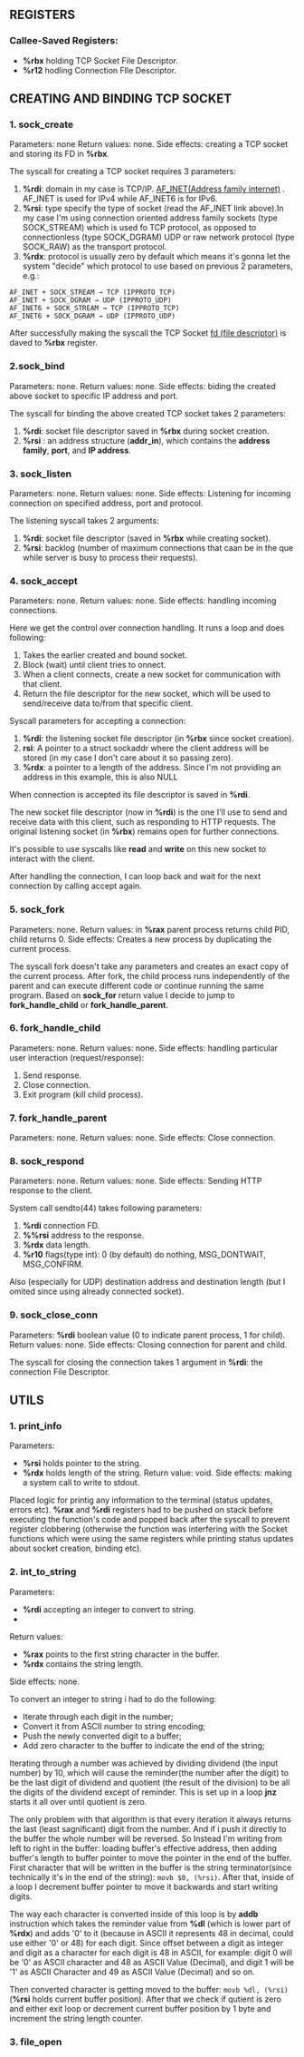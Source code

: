 ## REGISTERS

### Callee-Saved Registers:
- **%rbx** holding TCP Socket File Descriptor.
- **%r12** hodling Connection FIle Descriptor. 



## CREATING AND BINDING TCP SOCKET

### 1. sock_create

Parameters: none
Return values: none.
Side effects: creating a TCP socket and storing its FD in **%rbx**.

The syscall for creating a TCP socket requires 3 parameters:

 1. **%rdi**: domain in my case is TCP/IP. [AF_INET(Address family internet)](https://www.ibm.com/docs/en/i/7.3?topic=families-using-af-inet-address-family) . AF_INET is used for IPv4 while AF_INET6 is for  IPv6.
 2. **%rsi**: type specify the type of socket (read the AF_INET link above).In my case I'm using connection oriented address family sockets (type SOCK_STREAM) which is used fo TCP protocol, as opposed to connectionless (type SOCK_DGRAM) UDP or raw network protocol (type SOCK_RAW) as the transport protocol.
 3. **%rdx**: protocol is usually zero by default which means it's gonna let the system "decide" which protocol to use based on previous 2 parameters, e.g.:
 ````
 AF_INET + SOCK_STREAM → TCP (IPPROTO_TCP)
 AF_INET + SOCK_DGRAM → UDP (IPPROTO_UDP)
 AF_INET6 + SOCK_STREAM → TCP (IPPROTO_TCP)
 AF_INET6 + SOCK_DGRAM → UDP (IPPROTO_UDP)
 ````

After successfully making the syscall the TCP Socket [fd (file descriptor)](https://en.wikipedia.org/wiki/File_descriptor#:~:text=In%20Unix%20and%20Unix%2Dlike,a%20pipe%20or%20network%20socket.) is daved to **%rbx** register.


### 2.sock_bind

Parameters: none.
Return values: none.
Side effects: biding the created above socket to specific IP address and port.

The syscall for binding the above created  TCP socket takes 2 parameters:

 1. **%rdi**: socket file descriptor saved in **%rbx** during socket creation.
 2. **%rsi** : an address structure (**addr_in**), which contains the **address family**, **port**, and **IP address**.

### 3. sock_listen

Parameters: none.
Return values: none.
Side effects: Listening for incoming connection on specified address, port and protocol.

The listening syscall takes 2 arguments:

 1. **%rdi**: socket file descriptor (saved in **%rbx** while creating socket).
 2. **%rsi**: backlog (number of maximum connections that caan be in the que while server is busy to process their requests).

### 4. sock_accept

Parameters: none.
Return values: none.
Side effects: handling incoming connections.

Here we get the control over connection handling. It runs a loop and does following:

 1. Takes the earlier created and bound socket.
 2. Block (wait) until client tries to onnect.
 3. When a client connects, create a new socket for communication with that client.
 4. Return the file descriptor for the new socket, which will be used to send/receive data to/from that specific client.

Syscall parameters for accepting a connection:

 1. **%rdi**:  the listening socket file descriptor (in **%rbx** since socket creation).
 2. **rsi**: A pointer to a struct sockaddr where the client address will be stored (in my case I don't care about it so passing zero).
 3. **%rdx**: a pointer to a length of the address. Since I'm not providing an address in this example, this is also NULL

When connection is accepted its file descriptor is saved in **%rdi**.

The new socket file descriptor (now in **%rdi**) is the one I'll use to send and receive data with this client, such as responding to HTTP requests. The original listening socket (in **%rbx**) remains open for further connections.

It's possible to use syscalls like **read** and **write** on this new socket to interact with the client.

After handling the connection, I can loop back and wait for the next connection by calling accept again.

### 5. sock_fork

Parameters: none.
Return values: in **%rax** parent process returns child PID, child returns 0.
Side effects: Creates a new process by duplicating the current process.

The syscall fork doesn't take any parameters and creates an  exact copy of the current process. After fork, the child process runs independently of the parent and can execute different code or continue running the same program.
Based on **sock_for** return value I decide to jump to **fork_handle_child** or 
**fork_handle_parent**.

### 6. fork_handle_child
Parameters: none.
Return values: none.
Side effects: handling particular user interaction (request/response):

1. Send response.
2. Close connection.
3. Exit program (kill child process).

### 7. fork_handle_parent
Parameters: none.
Return values: none.
Side effects: Close connection.

### 8. sock_respond
Parameters: none.
Return values: none.
Side effects: Sending HTTP response to the client.

System call sendto(44) takes following parameters:

1. **%rdi** connection FD.
2. **%%rsi** address to the response.
3. **%rdx** data length.
4. **%r10** flags(type int): 0 (by default) do nothing, MSG_DONTWAIT, MSG_CONFIRM. 

Also (especially for UDP) destination address and destination length (but I omited since using already connected socket).

### 9. sock_close_conn

Parameters: **%rdi** boolean value (0 to indicate parent process, 1 for child).
Return values: none.
Side effects: Closing connection for parent and child.

The syscall for closing the connection takes 1 argument in **%rdi**: the connection File Descriptor.

## UTILS

### 1. print_info

Parameters:
- **%rsi** holds pointer to the string.
- **%rdx** holds length of the string.
Return value: void.
Side effects: making a system call to write to stdout.

Placed logic for printig any information to the terminal (status updates, errors etc). **%rax** and **%rdi** registers had to be pushed on stack before executing the function's code and popped back after the syscall to prevent register clobbering (otherwise the function was interfering with the Socket functions which were using the same registers while printing status updates about socket creation, binding etc).

### 2. int_to_string
Parameters:
- **%rdi** accepting an integer to convert to string.
- 
Return values: 
- **%rax** points to the first string character in the buffer.
- **%rdx** contains the string length.

Side effects: none.

To convert an integer to string i had to do the following:
 - Iterate through each digit in the number;
 - Convert it from ASCII number to string encoding;
 - Push the newly converted digit to a buffer;
 - Add zero character to the buffer to indicate the end of the string;

Iterating through a number was achieved by dividing dividend (the input number) by 10, which will cause the reminder(the number after the digit) to be the last digit of dividend and quotient (the result of the division) to be all the digits of the dividend except of reminder.
This is set up in a loop **jnz** starts it all over until quotient is zero. 

The only problem with that algorithm is that every iteration it always returns the last (least sagnificant) digit from the number. And if i push it directly to the buffer the whole number will be reversed. So Instead I'm writing from left to right in the buffer: loading buffer's effective address, then adding  buffer's length to buffer pointer to move the pointer in the end of the buffer. First character that will be written in the buffer is the string terminator(since technically it's in the end of the string): ``movb $0, (%rsi)``. After that, inside of a loop I decrement buffer pointer to move it backwards and start writing digits.

The way each character is converted inside of this loop is by **addb** instruction which takes the reminder value from **%dl** (which is lower part of **%rdx**)  and adds '0' to it (because in ASCII it represents 48 in decimal, could use either '0' or 48) for each digit. Since offset between a digit as integer and digit as a character for each digit is 48 in ASCII, for example:
digit 0 will be '0' as ASCII character and 48 as ASCII Value (Decimal), and digit 1 will be '1' as ASCII Character and 49 as ASCII Value (Decimal) and so on.

Then converted character is getting moved to the buffer: ``movb %dl, (%rsi)`` (**%rsi** holds current buffer position). After that we check if qutient is zero and either exit loop or decrement current buffer position by 1 byte and increment the string length counter.

### 3. file_open


